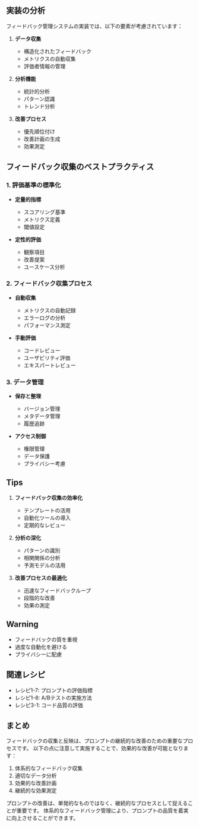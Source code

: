 ## 実装の分析

フィードバック管理システムの実装では、以下の要素が考慮されています：

1. **データ収集**
   - 構造化されたフィードバック
   - メトリクスの自動収集
   - 評価者情報の管理

2. **分析機能**
   - 統計的分析
   - パターン認識
   - トレンド分析

3. **改善プロセス**
   - 優先順位付け
   - 改善計画の生成
   - 効果測定

## フィードバック収集のベストプラクティス

### 1. 評価基準の標準化

- **定量的指標**
  - スコアリング基準
  - メトリクス定義
  - 閾値設定

- **定性的評価**
  - 観察項目
  - 改善提案
  - ユースケース分析

### 2. フィードバック収集プロセス

- **自動収集**
  - メトリクスの自動記録
  - エラーログの分析
  - パフォーマンス測定

- **手動評価**
  - コードレビュー
  - ユーザビリティ評価
  - エキスパートレビュー

### 3. データ管理

- **保存と整理**
  - バージョン管理
  - メタデータ管理
  - 履歴追跡

- **アクセス制御**
  - 権限管理
  - データ保護
  - プライバシー考慮

## Tips

1. **フィードバック収集の効率化**
   - テンプレートの活用
   - 自動化ツールの導入
   - 定期的なレビュー

2. **分析の深化**
   - パターンの識別
   - 相関関係の分析
   - 予測モデルの活用

3. **改善プロセスの最適化**
   - 迅速なフィードバックループ
   - 段階的な改善
   - 効果の測定

## Warning

- フィードバックの質を重視
- 過度な自動化を避ける
- プライバシーに配慮

## 関連レシピ
- レシピ1-7: プロンプトの評価指標
- レシピ1-8: A/Bテストの実施方法
- レシピ3-1: コード品質の評価

## まとめ

フィードバックの収集と反映は、プロンプトの継続的な改善のための重要なプロセスです。
以下の点に注意して実施することで、効果的な改善が可能となります：

1. 体系的なフィードバック収集
2. 適切なデータ分析
3. 効果的な改善計画
4. 継続的な効果測定

プロンプトの改善は、単発的なものではなく、継続的なプロセスとして捉えることが重要です。
体系的なフィードバック管理により、プロンプトの品質を着実に向上させることができます。
